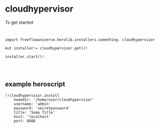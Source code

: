 # cloudhypervisor



To get started

```vlang


import freeflowuniverse.herolib.installers.something. cloudhypervisor

mut installer:= cloudhypervisor.get()!

installer.start()!




```

## example heroscript

```hero
!!cloudhypervisor.install
    homedir: '/home/user/cloudhypervisor'
    username: 'admin'
    password: 'secretpassword'
    title: 'Some Title'
    host: 'localhost'
    port: 8888

```


